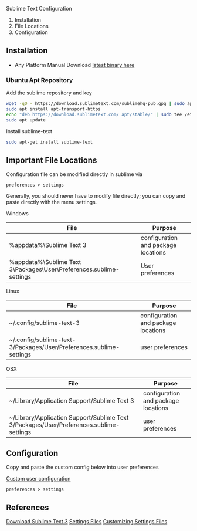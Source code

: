 Sublime Text Configuration

1. Installation
2. File Locations
2. Configuration

Installation
------------
* Any Platform Manual Download [latest binary here][1]

### Ubuntu Apt Repository

Add the sublime repository and key
```bash
wget -qO - https://download.sublimetext.com/sublimehq-pub.gpg | sudo apt-key add -
sudo apt install apt-transport-https
echo "deb https://download.sublimetext.com/ apt/stable/" | sudo tee /etc/apt/sources.list.d/sublime-text.list
sudo apt update
```

Install sublime-text
```bash
sudo apt-get install sublime-text
```

Important File Locations
------------------------
Configuration file can be modified directly in sublime via

```
preferences > settings
```

Generally, you should never have to modify file directly; you can copy and paste
directly with the menu settings.

Windows

| File                                                                | Purpose                             |
|---------------------------------------------------------------------|-------------------------------------|
| %appdata%\Sublime Text 3                                            | configuration and package locations |
| %appdata%\Sublime Text 3\Packages\User\Preferences.sublime-settings | User preferences                    |

Linux

| File                                                                | Purpose                             |
|---------------------------------------------------------------------|-------------------------------------|
| ~/.config/sublime-text-3                                            | configuration and package locations |
| ~/.config/sublime-text-3/Packages/User/Preferences.sublime-settings | user preferences                    |

OSX

| File                                                                | Purpose                                                 |
|---------------------------------------------------------------------|---------------------------------------------------------|
| ~/Library/Application Support/Sublime Text 3                                            | configuration and package locations |
| ~/Library/Application Support/Sublime Text 3/Packages/User/Preferences.sublime-settings | user preferences                    |


Configuration
-------------
Copy and paste the custom config below into user preferences

[Custom user configuration][4]
```
preferences > settings
```


References
----------
[Download Sublime Text 3][1]
[Settings Files][2]
[Customizing Settings Files][3]

[1]: https://www.sublimetext.com/3
[2]: https://www.sublimetext.com/docs/3/settings.html
[3]: http://docs.sublimetext.info/en/latest/customization/settings.html
[4]: Preferences.sublime-settings
